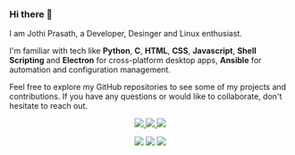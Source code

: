 ### Hi there 👋

I am Jothi Prasath, a Developer, Desinger and Linux enthusiast.

I'm familiar with tech like **Python**, **C**, **HTML**, **CSS**, **Javascript**, **Shell Scripting** and **Electron** for cross-platform desktop apps, **Ansible** for automation and configuration management.

Feel free to explore my GitHub repositories to see some of my projects and contributions. If you have any questions or would like to collaborate, don't hesitate to reach out.


<p align="center">
  <a href="https://github.com/jothi-prasath">
    <img src="http://github-profile-summary-cards.vercel.app/api/cards/profile-details?username=jothi-prasath&theme=transparent" />
  </a>
  <a href="https://github.com/jothi-prasath">
    <img src="https://github-readme-streak-stats.herokuapp.com/?user=jothi-prasath&hide_border=true&card_width=338&theme=transparent" />
  </a>
  <a href="https://github.com/jothi-prasath">
    <img src="http://github-profile-summary-cards.vercel.app/api/cards/stats?username=jothi-prasath&theme=transparent" />
  </a>
</p>
  
<p align="center">
  <a href= "https://www.linkedin.com/in/jothi-prasath/"><img src="https://img.icons8.com/color/linkedin" /></a>
  <a href= "mailto:jothiprasath2@gmail.com"><img src="https://img.icons8.com/color/gmail" /></a>
  <a href= "https://twitter.com/Jothiprasath4"><img src="https://img.icons8.com/color/twitter" /></a>
</p>
